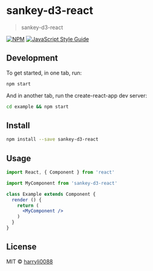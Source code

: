 # sankey-d3-react

> sankey-d3-react

[![NPM](https://img.shields.io/npm/v/sankey-d3-react.svg)](https://www.npmjs.com/package/sankey-d3-react) [![JavaScript Style Guide](https://img.shields.io/badge/code_style-standard-brightgreen.svg)](https://standardjs.com)

## Development

To get started, in one tab, run:
```bash
npm start
```

And in another tab, run the create-react-app dev server:
```bash
cd example && npm start
```


## Install

```bash
npm install --save sankey-d3-react
```

## Usage

```jsx
import React, { Component } from 'react'

import MyComponent from 'sankey-d3-react'

class Example extends Component {
  render () {
    return (
      <MyComponent />
    )
  }
}
```

## License

MIT © [harryli0088](https://github.com/harryli0088)
